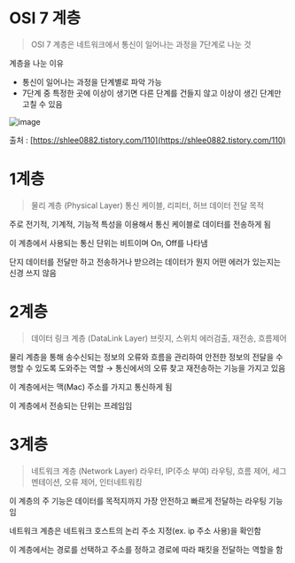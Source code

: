 # OSI 7 계층

> OSI 7 계층은 네트워크에서 통신이 일어나는 과정을 7단계로 나눈 것
> 

계층을 나눈 이유

- 통신이 일어나는 과정을 단계별로 파악 가능
- 7단계 중 특정한 곳에 이상이 생기면 다른 단계를 건들지 않고 이상이 생긴 단계만 고칠 수 있음

![image](https://user-images.githubusercontent.com/100047095/183891557-a1c2ed7f-5a57-45be-9e8d-8b350d3cdf84.png)

출처 : [https://shlee0882.tistory.com/110](https://shlee0882.tistory.com/110)

# 1계층

> 물리 계층 (Physical Layer)
통신 케이블, 리피터, 허브 
데이터 전달 목적
> 

주로 전기적, 기계적, 기능적 특성을 이용해서 통신 케이블로 데이터를 전송하게 됨

이 계층에서 사용되는 통신 단위는 비트이며 On, Off를 나타냄

단지 데이터를 전달만 하고 전송하거나 받으려는 데이터가 뭔지 어떤 에러가 있는지는 신경 쓰지 않음

# 2계층

> 데이터 링크 계층 (DataLink Layer)
브릿지, 스위치
에러검출, 재전송, 흐름제어
> 

물리 계층을 통해 송수신되는 정보의 오류와 흐름을 관리하여 안전한 정보의 전달을 수행할 수 있도록 도와주는 역할 → 통신에서의 오류 찾고 재전송하는 기능을 가지고 있음

이 계층에서는 맥(Mac) 주소를 가지고 통신하게 됨 

이 계층에서 전송되는 단위는 프레임임 

# 3계층

> 네트워크 계층 (Network Layer)
라우터, IP(주소 부여) 
라우팅, 흐름 제어, 세그멘테이션, 오류 제어, 인터네트워킹
> 

이 계층의 주 기능은 데이터를 목적지까지 가장 안전하고 빠르게 전달하는 라우팅 기능임 

네트워크 계층은 네트워크 호스트의 논리 주소 지정(ex. ip 주소 사용)을 확인함

이 계층에서는 경로를 선택하고 주소를 정하고 경로에 따라 패킷을 전달하는 역할을 함
